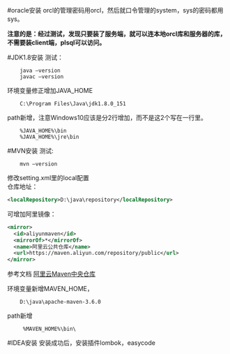 #oracle安装
orcl的管理密码用orcl，然后就口令管理的system，sys的密码都用sys。

**注意的是：经过测试，发现只要装了服务端，就可以连本地orcl库和服务器的库，不需要装client端，plsql可以访问。** 

#JDK1.8安装
测试：      
 
        java –version          
        javac –version
 
 
环境变量修正增加JAVA_HOME  
 
        C:\Program Files\Java\jdk1.8.0_151 
         
path新增，注意Windows10应该是分2行增加，而不是这2个写在一行里。

 
        %JAVA_HOME%\bin   
        %JAVA_HOME%\jre\bin
 


#MVN安装
测试:

        mvn –version   

修改setting.xml里的local配置  
仓库地址：
```xml
<localRepository>D:\java\repository</localRepository>
```
可增加阿里镜像：
```xml        
<mirror>
  <id>aliyunmaven</id>
  <mirrorOf>*</mirrorOf>
  <name>阿里云公共仓库</name>
  <url>https://maven.aliyun.com/repository/public</url>
</mirror>
```
参考文档 [阿里云Maven中央仓库](https://maven.aliyun.com/mvn/guide)
        
环境变量新增MAVEN_HOME，

        D:\java\apache-maven-3.6.0
        
path新增

         %MAVEN_HOME%\bin\
#IDEA安装
安装成功后，安装插件lombok，easycode
 
 
